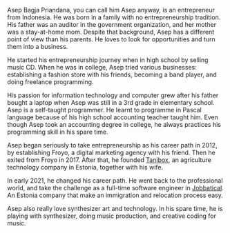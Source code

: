 Asep Bagja Priandana, you can call him Asep anyway, is an entrepreneur from Indonesia. He was born in a family with no entrepreneurship tradition. His father was an auditor in the government organization, and her mother was a stay-at-home mom. Despite that background, Asep has a different point of view than his parents. He loves to look for opportunities and turn them into a business.

He started his entrepreneurship journey when in high school by selling music CD. When he was in college, Asep tried various businesses: establishing a fashion store with his friends, becoming a band player, and doing freelance programming.
              
His passion for information technology and computer grew after his father bought a laptop when Asep was still in a 3rd grade in elementary school. Asep is a self-taught programmer. He learnt to programme in Pascal language because of his high school accounting teacher taught him. Even though Asep took an accounting degree in college, he always practices his programming skill in his spare time.
              
Asep began seriously to take entrepreneurship as his career path in 2012, by establishing Froyo, a digital marketing agency with his friend. Then he exited from Froyo in 2017. After that, he founded <a href="https://www.tanibox.com" target="_blank" rel="noreferrer">Tanibox</a>, an agriculture technology company in Estonia, together with his wife.
              
In early 2021, he changed his career path. He went back to the professional world, and take the challenge as a full-time software engineer in <a href="https://jobbatical.com" title="Jobbatical website" target="_blank" rel="noreferrer">Jobbatical</a>. An Estonia company that make an immigration and relocation process easy.

Asep also really love synthesizer art and technology. In his spare time, he is playing with synthesizer, doing music production, and creative coding for music.
